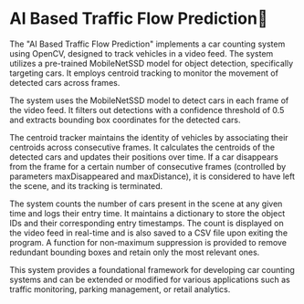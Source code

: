 <h1>AI Based Traffic Flow Prediction🚗</h1>
<p>The "AI Based Traffic Flow Prediction" implements a car counting system using OpenCV, designed to track vehicles in a video feed. 
The system utilizes a pre-trained MobileNetSSD model for object detection, specifically targeting cars. 
It employs centroid tracking to monitor the movement of detected cars across frames. 

The system uses the MobileNetSSD model to detect cars in each frame of the video feed. It filters out detections with a confidence threshold of 0.5 and extracts bounding box coordinates for the detected cars. 

The centroid tracker maintains the identity of vehicles by associating their centroids across consecutive frames. It calculates the centroids of the detected cars and updates their positions over time. If a car disappears from the frame for a certain number of consecutive frames (controlled by parameters maxDisappeared and maxDistance), it is considered to have left the scene, and its tracking is terminated.

The system counts the number of cars present in the scene at any given time and logs their entry time. It maintains a dictionary to store the object IDs and their corresponding entry timestamps. The count is displayed on the video feed in real-time and is also saved to a CSV file upon exiting the program.
A function for non-maximum suppression is provided to remove redundant bounding boxes and retain only the most relevant ones.

This system provides a foundational framework for developing car counting systems and can be extended or modified for various applications such as traffic monitoring, parking management, or retail analytics.</p>
